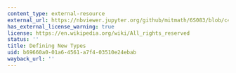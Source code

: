 ```yaml
---
content_type: external-resource
external_url: https://nbviewer.jupyter.org/github/mitmath/6S083/blob/c4720cd0e8d96e2991d888a8a21cd41cdc1d46c7/lectures/live/06%20-%20Defining%20new%20types.ipynb
has_external_license_warning: true
license: https://en.wikipedia.org/wiki/All_rights_reserved
status: ''
title: Defining New Types
uid: b69660a0-01a6-4561-a7f4-03510e24ebab
wayback_url: ''
---
```

